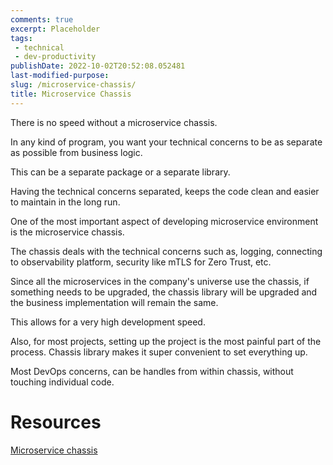```yaml
---
comments: true
excerpt: Placeholder 
tags:
 - technical
 - dev-productivity
publishDate: 2022-10-02T20:52:08.052481
last-modified-purpose:
slug: /microservice-chassis/
title: Microservice Chassis
---
```


There is no speed without a microservice chassis.

In any kind of program, you want your technical concerns to be as separate as possible from business logic.

This can be a separate package or a separate library.

Having the technical concerns separated, keeps the code clean and easier to maintain in the long run.

One of the most important aspect of developing microservice environment is the microservice chassis.

The chassis deals with the technical concerns such as, logging, connecting to observability platform, security like mTLS for Zero Trust, etc.

Since all the microservices in the company's universe use the chassis, if something needs to be upgraded, the chassis library will be upgraded and the business implementation will remain the same.

This allows for a very high development speed.

Also, for most projects, setting up the project is the most painful part of the process. Chassis library makes it super convenient to set everything up.

Most DevOps concerns, can be handles from within chassis, without touching individual code.

# Resources

[Microservice chassis](https://microservices.io/patterns/microservice-chassis.html)
